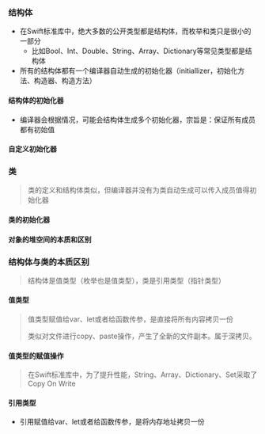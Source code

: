 ### 结构体

- 在Swift标准库中，绝大多数的公开类型都是结构体，而枚举和类只是很小的一部分
  - 比如Bool、Int、Double、String、Array、Dictionary等常见类型都是结构体
- 所有的结构体都有一个编译器自动生成的初始化器（initiallizer，初始化方法、构造器、构造方法）

#### 结构体的初始化器

- 编译器会根据情况，可能会结构体生成多个初始化器，宗旨是：保证所有成员都有初始值

#### 自定义初始化器

### 类

> 类的定义和结构体类似，但编译器并没有为类自动生成可以传入成员值得初始化器

#### 类的初始化器

#### 对象的堆空间的本质和区别

### 结构体与类的本质区别

> 结构体是值类型（枚举也是值类型），类是引用类型（指针类型）

#### 值类型

> 值类型赋值给var、let或者给函数传参，是直接将所有内容拷贝一份
>
> 类似对文件进行copy、paste操作，产生了全新的文件副本。属于深拷贝。

#### 值类型的赋值操作

> 在Swift标准库中，为了提升性能，String、Array、Dictionary、Set采取了Copy On Write

#### 引用类型

- 引用赋值给var、let或者给函数传参，是将内存地址拷贝一份